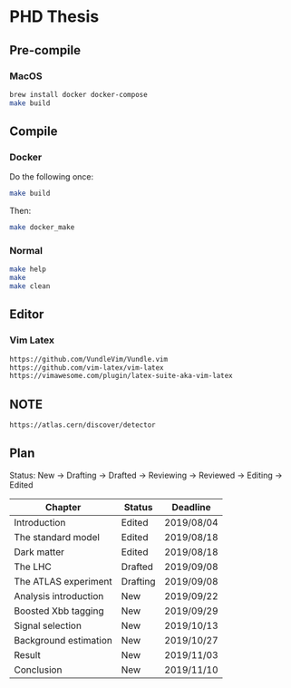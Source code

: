 # PHD Thesis

## Pre-compile
### MacOS
```bash
brew install docker docker-compose
make build
```

## Compile

### Docker
Do the following once:  
```bash
make build
```

Then:  
```bash
make docker_make
```

### Normal
```bash
make help
make
make clean
```

## Editor

### Vim Latex

```bash
https://github.com/VundleVim/Vundle.vim
https://github.com/vim-latex/vim-latex
https://vimawesome.com/plugin/latex-suite-aka-vim-latex
```

## NOTE
```bash
https://atlas.cern/discover/detector
```

## Plan
Status: New -> Drafting -> Drafted -> Reviewing -> Reviewed -> Editing -> Edited  


| Chapter               | Status    | Deadline   |
|-----------------------|-----------|------------|
| Introduction          | Edited    | 2019/08/04 |
| The standard model    | Edited    | 2019/08/18 |
| Dark matter           | Edited    | 2019/08/18 |
| The LHC               | Drafted   | 2019/09/08 |
| The ATLAS experiment  | Drafting  | 2019/09/08 |
| Analysis introduction | New       | 2019/09/22 |
| Boosted Xbb tagging   | New       | 2019/09/29 |
| Signal selection      | New       | 2019/10/13 |
| Background estimation | New       | 2019/10/27 |
| Result                | New       | 2019/11/03 |
| Conclusion            | New       | 2019/11/10 |
